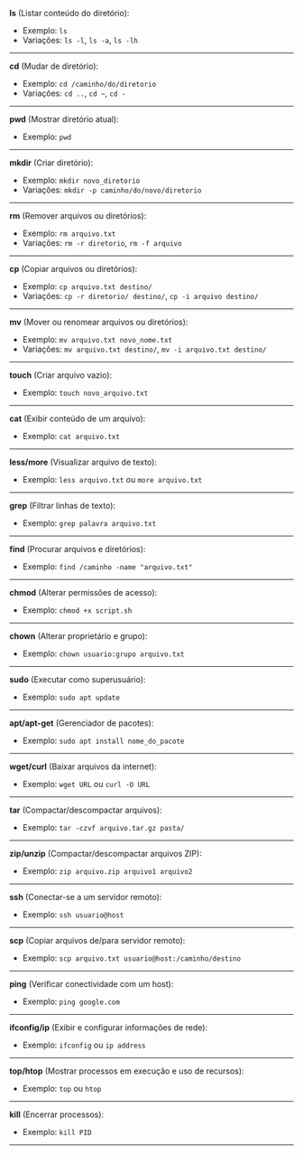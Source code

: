 
**ls** (Listar conteúdo do diretório):
  - Exemplo: `ls`
  - Variações: `ls -l`, `ls -a`, `ls -lh`
***

**cd** (Mudar de diretório):
  - Exemplo: `cd /caminho/do/diretorio`
  - Variações: `cd ..`, `cd ~`, `cd -`
***

**pwd** (Mostrar diretório atual):
  - Exemplo: `pwd`
***

**mkdir** (Criar diretório):
  - Exemplo: `mkdir novo_diretorio`
  - Variações: `mkdir -p caminho/do/novo/diretorio`
***

**rm** (Remover arquivos ou diretórios):
  - Exemplo: `rm arquivo.txt`
  - Variações: `rm -r diretorio`, `rm -f arquivo`
***

**cp** (Copiar arquivos ou diretórios):
  - Exemplo: `cp arquivo.txt destino/`
  - Variações: `cp -r diretorio/ destino/`, `cp -i arquivo destino/`
***

**mv** (Mover ou renomear arquivos ou diretórios):
  - Exemplo: `mv arquivo.txt novo_nome.txt`
  - Variações: `mv arquivo.txt destino/`, `mv -i arquivo.txt destino/`
***

**touch** (Criar arquivo vazio):
  - Exemplo: `touch novo_arquivo.txt`
***

**cat** (Exibir conteúdo de um arquivo):
  - Exemplo: `cat arquivo.txt`
***

**less/more** (Visualizar arquivo de texto):
  - Exemplo: `less arquivo.txt` ou `more arquivo.txt`
***

**grep** (Filtrar linhas de texto):
  - Exemplo: `grep palavra arquivo.txt`
***

**find** (Procurar arquivos e diretórios):
  - Exemplo: `find /caminho -name "arquivo.txt"`
***

**chmod** (Alterar permissões de acesso):
  - Exemplo: `chmod +x script.sh`
***

**chown** (Alterar proprietário e grupo):
  - Exemplo: `chown usuario:grupo arquivo.txt`
***

**sudo** (Executar como superusuário):
  - Exemplo: `sudo apt update`
***

**apt/apt-get** (Gerenciador de pacotes):
  - Exemplo: `sudo apt install nome_do_pacote`
***

**wget/curl** (Baixar arquivos da internet):
  - Exemplo: `wget URL` ou `curl -O URL`
***

**tar** (Compactar/descompactar arquivos):
  - Exemplo: `tar -czvf arquivo.tar.gz pasta/`
***

**zip/unzip** (Compactar/descompactar arquivos ZIP):
  - Exemplo: `zip arquivo.zip arquivo1 arquivo2`
***

**ssh** (Conectar-se a um servidor remoto):
  - Exemplo: `ssh usuario@host`
***

**scp** (Copiar arquivos de/para servidor remoto):
  - Exemplo: `scp arquivo.txt usuario@host:/caminho/destino`
***

**ping** (Verificar conectividade com um host):
  - Exemplo: `ping google.com`
***

**ifconfig/ip** (Exibir e configurar informações de rede):
  - Exemplo: `ifconfig` ou `ip address`
***

**top/htop** (Mostrar processos em execução e uso de recursos):
  - Exemplo: `top` ou `htop`
***

**kill** (Encerrar processos):
  - Exemplo: `kill PID`
***